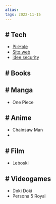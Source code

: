 ```yaml
---
alias: 
tags: 2022-11-15
---
```


## \# Tech
- [Pi-Hole](https://www.youtube.com/watch?v=hv5PZEQkXNw&t=571s&ab_channel=%40RiccardoPalombo)
- [Sito web](https://www.youtube.com/watch?v=O_IViNjCApU&ab_channel=%40RiccardoPalombo)
- [idee security](https://www.youtube.com/watch?v=URoE83L0HfI&t=474s&ab_channel=%40RiccardoPalombo)

## \# Books


## \# Manga
- One Piece

## \# Anime
- Chainsaw Man
- 

## \# Film
- Leboski

## \# Videogames
- Doki Doki
- Persona 5 Royal